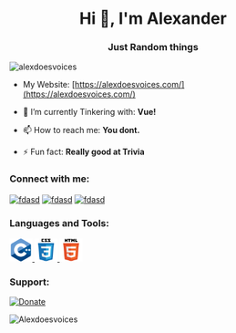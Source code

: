 <h1 align="center">Hi 👋, I'm Alexander</h1>
<h3 align="center">Just Random things</h3>

<p align="left"> <img src="https://komarev.com/ghpvc/?username=alexdoesvoices&label=Profile%20views&color=0e75b6&style=flat" alt="alexdoesvoices" /> </p>

- My Website: [https://alexdoesvoices.com/](https://alexdoesvoices.com/)

- 🌱 I’m currently Tinkering with: **Vue!**

- 📫 How to reach me: **You dont.** 

- ⚡ Fun fact: **Really good at Trivia**

<h3 align="left">Connect with me:</h3>
<p align="left">
<a href="https://github.com/alexdoesvoices" target="blank"><img align="center" src="https://raw.githubusercontent.com/rahuldkjain/github-profile-readme-generator/master/src/images/icons/Social/github.svg" alt="fdasd" height="30" width="40" /></a>
<a href="https://twitch.com/alexdoesvoices" target="blank"><img align="center" src="https://raw.githubusercontent.com/rahuldkjain/github-profile-readme-generator/master/src/images/icons/Social/twitch.svg" alt="fdasd" height="30" width="40" /></a>
<a href="https://www.youtube.com/@alexdoesvoicess" target="blank"><img align="center" src="https://raw.githubusercontent.com/rahuldkjain/github-profile-readme-generator/master/src/images/icons/Social/youtube.svg" alt="fdasd" height="30" width="40" /></a>
</p>

<h3 align="left">Languages and Tools:</h3>
<p align="left"> <a href="https://www.w3schools.com/cpp/" target="_blank" rel="noreferrer"> <img src="https://raw.githubusercontent.com/devicons/devicon/master/icons/cplusplus/cplusplus-original.svg" alt="cplusplus" width="40" height="40"/> </a> <a href="https://www.w3schools.com/css/" target="_blank" rel="noreferrer"> <img src="https://raw.githubusercontent.com/devicons/devicon/master/icons/css3/css3-original-wordmark.svg" alt="css3" width="40" height="40"/> </a> <a href="https://www.w3.org/html/" target="_blank" rel="noreferrer"> <img src="https://raw.githubusercontent.com/devicons/devicon/master/icons/html5/html5-original-wordmark.svg" alt="html5" width="40" height="40"/></a>
</p>

<h3 align="left">Support:</h3>

[![Donate](https://img.shields.io/badge/Donate-PayPal-green.svg)](https://paypal.me/AlexRobinson2005)<p><a href="https://ko-fi.com/Alexdoesvoices"> <img align="left" src="https://cdn.ko-fi.com/cdn/kofi3.png?v=3" height="50" width="210" alt="Alexdoesvoices" /></a></p><br><br><br>



